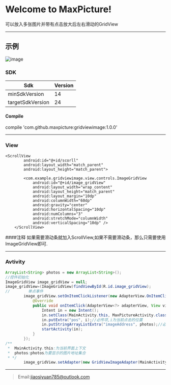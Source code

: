 Welcome to MaxPicture!
===================


可以放入多张图片并带有点击放大后左右滑动的GridView

----------


示例
-------------

![image](https://github.com/jiaosiyuan785/MaxPicture/blob/master/gridviewimage/gif01.gif)


### SDK
Sdk             | Version
----------------|----
minSdkVersion   | 14
targetSdkVersion| 24
#### <i class="icon-file"></i> Compile

compile 'com.github.maxpicture:gridviewimage:1.0.0'


----------


### View
```
<ScrollView
        android:id="@+id/scorll"
        android:layout_width="match_parent"
        android:layout_height="match_parent">

        <com.example.gridviewimage.view.controls.ImageGridView
            android:id="@+id/image_gridView"
            android:layout_width="wrap_content"
            android:layout_height="match_parent"
            android:layout_margin="10dp"
            android:columnWidth="60dp"
            android:gravity="center"
            android:horizontalSpacing="10dp"
            android:numColumns="3"
            android:stretchMode="columnWidth"
            android:verticalSpacing="10dp" />
    </ScrollView>
```
####注释
    如果需要滑动条就加入ScrollView,如果不需要滑动条，那么只需要使用ImageGridView即可.


----------


### Avtivity
```java
ArrayList<String> photos = new ArrayList<String>();
//控件初始化
ImageGridView image_gridView = null;
image_gridView=(ImageGridView)findViewById(R.id.image_gridView);
//        单点事件
        image_gridView.setOnItemClickListener(new AdapterView.OnItemClickListener() {
            @Override
            public void onItemClick(AdapterView<?> adapterView, View view, int i, long l) {
                Intent in = new Intent();
                in.setClass(MainActivity.this, MaxPictureActivity.class);
                in.putExtra("pos", i);//必传项,i为当前点击的位置
                in.putStringArrayListExtra("imageAddress", photos);//必传项,photos为要显示的图片地址集合
                startActivity(in);
            }
        });
/**
 *  MainActivity.this:为当前界面上下文
 *  photos:photos为要显示的图片地址集合
 * */
        image_gridView.setAdapter(new GridViewImageAdapter(MainActivity.this, photos));
```


----------

> Email:jiaosiyuan785@outlook.com
> 


